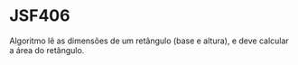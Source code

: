 # JSF406
Algoritmo lê as dimensões de um retângulo (base e altura), e deve calcular a área do retângulo.
